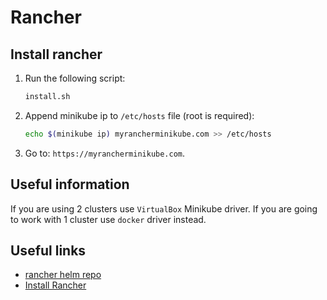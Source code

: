 # Rancher

## Install rancher

1. Run the following script:

    ```sh
    install.sh
    ```

2. Append minikube ip to `/etc/hosts` file (root is required):

    ```sh
    echo $(minikube ip) myrancherminikube.com >> /etc/hosts
    ```

3. Go to: `https://myrancherminikube.com`.

## Useful information

If you are using 2 clusters use `VirtualBox` Minikube driver. If you are going to work with 1 cluster use `docker` driver instead.

## Useful links

- [rancher helm repo](https://artifacthub.io/packages/helm/rancher-stable/rancher?modal=install)
- [Install Rancher](https://ranchermanager.docs.rancher.com/pages-for-subheaders/install-upgrade-on-a-kubernetes-cluster)
